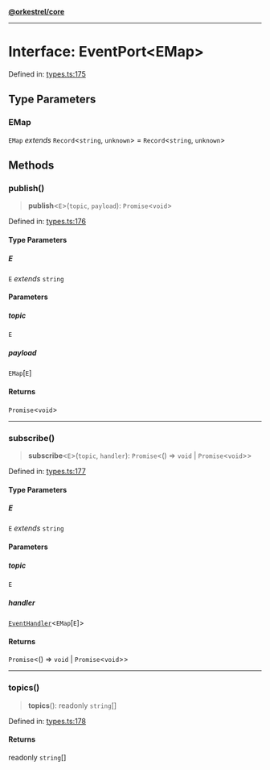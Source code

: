[**@orkestrel/core**](../index.md)

***

# Interface: EventPort\<EMap\>

Defined in: [types.ts:175](https://github.com/orkestrel/core/blob/7cc3e19bc4a1e6f96f153d7b931686981208a465/src/types.ts#L175)

## Type Parameters

### EMap

`EMap` *extends* `Record`\<`string`, `unknown`\> = `Record`\<`string`, `unknown`\>

## Methods

### publish()

> **publish**\<`E`\>(`topic`, `payload`): `Promise`\<`void`\>

Defined in: [types.ts:176](https://github.com/orkestrel/core/blob/7cc3e19bc4a1e6f96f153d7b931686981208a465/src/types.ts#L176)

#### Type Parameters

##### E

`E` *extends* `string`

#### Parameters

##### topic

`E`

##### payload

`EMap`\[`E`\]

#### Returns

`Promise`\<`void`\>

***

### subscribe()

> **subscribe**\<`E`\>(`topic`, `handler`): `Promise`\<() => `void` \| `Promise`\<`void`\>\>

Defined in: [types.ts:177](https://github.com/orkestrel/core/blob/7cc3e19bc4a1e6f96f153d7b931686981208a465/src/types.ts#L177)

#### Type Parameters

##### E

`E` *extends* `string`

#### Parameters

##### topic

`E`

##### handler

[`EventHandler`](../type-aliases/EventHandler.md)\<`EMap`\[`E`\]\>

#### Returns

`Promise`\<() => `void` \| `Promise`\<`void`\>\>

***

### topics()

> **topics**(): readonly `string`[]

Defined in: [types.ts:178](https://github.com/orkestrel/core/blob/7cc3e19bc4a1e6f96f153d7b931686981208a465/src/types.ts#L178)

#### Returns

readonly `string`[]
